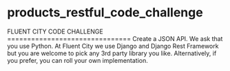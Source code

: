 # products_restful_code_challenge
FLUENT CITY CODE CHALLENGE =============================== Create a JSON API.  We ask that you use Python. At Fluent City we use Django and Django Rest Framework but you are welcome to pick any 3rd party library you like. Alternatively, if you prefer, you can roll your own implementation.
